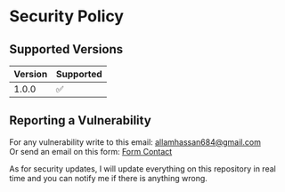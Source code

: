 # Security Policy

## Supported Versions

| Version | Supported          |
| ------- | ------------------ |
| 1.0.0   | :white_check_mark: |

## Reporting a Vulnerability

For any vulnerability write to this email: <a href="mailto:allamhassan684@gmail.com">allamhassan684@gmail.com</a> <br>Or send an email on this form: <a href="https://ihassan.com/Home/home.html#contact">Form Contact</a>

As for security updates, I will update everything on this repository in real time and you can notify me if there is anything wrong.
